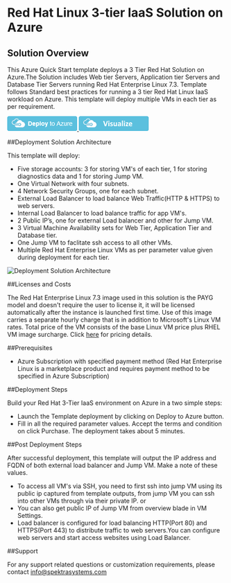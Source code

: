 # Red Hat Linux 3-tier IaaS Solution on Azure 
## Solution Overview 
This Azure Quick Start template deploys a 3 Tier Red Hat Solution on Azure.The Solution includes Web tier Servers, Application tier Servers and Database Tier Servers running Red Hat Enterprise Linux 7.3. Template follows Standard best practices for running a 3 tier Red Hat Linux IaaS workload on Azure. This template will deploy multiple VMs in each tier as per requirement. 

<a href="https://portal.azure.com/#create/Microsoft.Template/uri/https%3A%2F%2Fraw.githubusercontent.com%2FAzure%2Fazure-quickstart-templates%2Fmaster%2Frhel-3tier-iaas%2Fazuredeploy.json" target="_blank">
<img src="https://raw.githubusercontent.com/Azure/azure-quickstart-templates/master/1-CONTRIBUTION-GUIDE/images/deploytoazure.png"/>
</a>
<a href="http://armviz.io/#/?load=https://portal.azure.com/#create/Microsoft.Template/uri/https%3A%2F%2Fraw.githubusercontent.com%2FAzure%2Fazure-quickstart-templates%2Fmaster%2Frhel-3tier-iaas%2Fazuredeploy.json" target="_blank">
<img src="https://raw.githubusercontent.com/Azure/azure-quickstart-templates/master/1-CONTRIBUTION-GUIDE/images/visualizebutton.png"/>
</a> 

 
##Deployment Solution Architecture 

This template will deploy: 

- Five storage accounts: 3 for storing VM's of each tier, 1 for storing diagnostics data and 1 for storing Jump VM.
-	One Virtual Network with four subnets.
- 4 Network Security Groups, one for each subnet.
-	External Load Balancer to load balance Web Traffic(HTTP & HTTPS) to web servers.
- Internal Load Balancer to load balance traffic for app VM's.
-	2 Public IP’s, one for external Load balancer and other for Jump VM. 
-	3 Virtual Machine Availability sets for Web Tier, Application Tier and Database tier.
-	One Jump VM to faclitate ssh access to all other VMs.
-	Multiple Red Hat Enterprise Linux VMs as per parameter value given during deployment for each tier.

![Deployment Solution Architecture](https://github.com/Azure/azure-quickstart-templates/master/rhel-3tier-iaas/images/architecture.png?raw=true)

##Licenses and Costs 

The Red Hat Enterprise Linux 7.3 image used in this solution is the PAYG model and doesn't require the user to license it, it will be licensed automatically after the instance is launched first time. Use of this image carries a separate hourly charge that is in addition to Microsoft's Linux VM rates. Total price of the VM consists of the base Linux VM price plus RHEL VM image surcharge.  Click [here](https://azure.microsoft.com/en-us/pricing/details/virtual-machines/red-hat/) for pricing details.

##Prerequisites 

- Azure Subscription with specified payment method (Red Hat Enterprise Linux is a marketplace product and requires payment method to be specified in Azure Subscription)

##Deployment Steps  

Build your Red Hat 3-Tier IaaS environment on Azure in a two simple steps:  
- Launch the Template deployment by clicking on Deploy to Azure button. 
- Fill in all the required parameter values. Accept the terms and condition on click Purchase. The deployment takes about 5 minutes. 

##Post Deployment Steps 

After successful deployment, this template will output the IP address and FQDN of both external load balancer and Jump VM. Make a note of these values.

- To access all VM's via SSH, you need to first ssh into jump VM using its public ip captured from template outputs, from jump VM you can ssh into other VMs through via their private IP.
  or
- You can also get public IP of Jump VM from overview blade in VM Settings.
- Load balancer is configured for load balancing HTTP(Port 80) and HTTPS(Port 443) to distribute traffic to web servers.You can configure web servers and start access websites using Load Balancer. 

##Support 

For any support related questions or customization requirements, please contact info@spektrasystems.com



